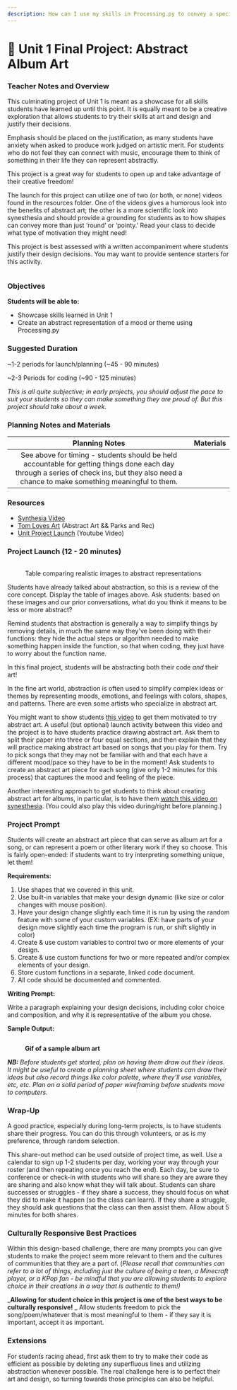```yaml
---
description: How can I use my skills in Processing.py to convey a specific mood or theme?
---
```


# 🎨 Unit 1 Final Project: Abstract Album Art

### Teacher Notes and Overview

This culminating project of Unit 1 is meant as a showcase for all skills students have learned up until this point. It is equally meant to be a creative exploration that allows students to try their skills at art and design and justify their decisions.

Emphasis should be placed on the justification, as many students have anxiety when asked to produce work judged on artistic merit. For students who do not feel they can connect with music, encourage them to think of something in their life they can represent abstractly.

This project is a great way for students to open up and take advantage of their creative freedom!

The launch for this project can utilize one of two (or both, or none) videos found in the resources folder. One of the videos gives a humorous look into the benefits of abstract art; the other is a more scientific look into synesthesia and should provide a grounding for students as to how shapes can convey more than just ‘round’ or ‘pointy.’ Read your class to decide what type of motivation they might need!

This project is best assessed with a written accompaniment where students justify their design decisions. You may want to provide sentence starters for this activity.

<figure><img src="../.gitbook/assets/image (12).png" alt=""><figcaption></figcaption></figure>

### Objectives

**Students will be able to:**

* Showcase skills learned in Unit 1
* Create an abstract representation of a mood or theme using Processing.py

### Suggested Duration

\~1-2 periods for launch/planning (\~45 - 90 minutes)

\~2-3 Periods for coding (\~90 - 125 minutes)

_This is all quite subjective; in early projects, you should adjust the pace to suit your students so they can make something they are proud of. But this project should take about a week._

### Planning Notes and Materials

|                                                                                        Planning Notes                                                                                        | Materials |
| :------------------------------------------------------------------------------------------------------------------------------------------------------------------------------------------: | :-------: |
| See above for timing - students should be held accountable for getting things done each day through a series of check ins, but they also need a chance to make something meaningful to them. |           |

### Resources

* [Synthesia Video](https://www.ted.com/talks/neil\_harbisson\_i\_listen\_to\_color)
* [Tom Loves Art](https://drive.google.com/file/d/1EXmFCoCqWhOd\_rgaC3ZR1dxpRyAdZmKk/view?usp=share\_link) (Abstract Art && Parks and Rec)
* [Unit Project Launch](https://youtu.be/hOvPl0cDPeI) (Youtube Video)

### Project Launch  (12 - 20 minutes)

<figure><img src="../.gitbook/assets/image (5).png" alt=""><figcaption><p>Table comparing realistic images to abstract representations</p></figcaption></figure>

Students have already talked about abstraction, so this is a review of the core concept. Display the table of images above. Ask students: based on these images and our prior conversations, what do you think it means to be less or more abstract?

Remind students that abstraction is generally a way to simplify things by removing details, in much the same way they've been doing with their functions: they hide the actual steps or algorithm needed to make something happen inside the function, so that when coding, they just have to worry about the function name.

In this final project, students will be abstracting both their code _and_ their art!

In the fine art world, abstraction is often used to simplify complex ideas or themes by representing moods, emotions, and feelings with colors, shapes, and patterns. There are even some artists who specialize in abstract art.

You might want to show students [this video](https://drive.google.com/file/d/1EXmFCoCqWhOd\_rgaC3ZR1dxpRyAdZmKk/view?usp=share\_link) to get them motivated to try abstract art. A useful (but optional) launch activity between this video and the project is to have students practice drawing abstract art. Ask them to split their paper into three or four equal sections, and then explain that they will practice making abstract art based on songs that you play for them. Try to pick songs that they may not be familiar with and that each have a different mood/pace so they have to be in the moment! Ask students to create an abstract art piece for each song (give only 1-2 minutes for this process) that captures the mood and feeling of the piece.

Another interesting approach to get students to think about creating abstract art for albums, in particular, is to have them [watch this video on synesthesia](https://www.ted.com/talks/neil\_harbisson\_i\_listen\_to\_color). (You could also play this video during/right before planning.)

### Project Prompt

Students will create an abstract art piece that can serve as album art for a song, or can represent a poem or other literary work if they so choose. This is fairly open-ended: if students want to try interpreting something unique, let them!

**Requirements:**

1. Use shapes that we covered in this unit.
2. Use built-in variables that make your design dynamic (like size or color changes with mouse position).
3. Have your design change slightly each time it is run by using the random feature with some of your custom variables. (EX: have parts of your design move slightly each time the program is run, or shift slightly in color)
4. Create & use custom variables to control two or more elements of your design.
5. Create & use custom functions for two or more repeated and/or complex elements of your design.
6. Store custom functions in a separate, linked code document.
7. All code should be documented and commented.

**Writing Prompt:**

Write a paragraph explaining your design decisions, including color choice and composition, and why it is representative of the album you chose.

**Sample Output:**

<figure><img src="../.gitbook/assets/samplealbumoutput.gif" alt=""><figcaption><p><strong>Gif of a sample album art</strong></p></figcaption></figure>

_**NB:** Before students get started, plan on having them draw out their ideas. It might be useful to create a planning sheet where students can draw their ideas but also record things like color palette, where they’ll use variables, etc, etc. Plan on a solid period of paper wireframing before students move to computers._

### Wrap-Up

A good practice, especially during long-term projects, is to have students share their progress. You can do this through volunteers, or as is my preference, through random selection.

This share-out method can be used outside of project time, as well. Use a calendar to sign up 1-2 students per day, working your way through your roster (and then repeating once you reach the end). Each day, be sure to conference or check-in with students who will share so they are aware they are sharing and also know what they will talk about. Students can share successes or struggles - if they share a success, they should focus on what they did to make it happen (so the class can learn). If they share a struggle, they should ask questions that the class can then assist them. Allow about 5 minutes for both shares.

### Culturally Responsive Best Practices

Within this design-based challenge, there are many prompts you can give students to make the project seem more relevant to them and the cultures of communities that they are a part of. (_Please recall that communities can refer to a lot of things, including just the culture of being a teen, a Minecraft player, or a KPop fan - be mindful that you are allowing students to explore choice in their creations in a way that is authentic to them!)_

_**Allowing for student choice in this project is one of the best ways to be culturally responsive!** _ Allow students freedom to pick the song/poem/whatever that is most meaningful to them - if they say it is important, accept it as important.

### Extensions

For students racing ahead, first ask them to try to make their code as efficient as possible by deleting any superfluous lines and utilizing abstraction whenever possible. The real challenge here is to perfect their art and design, so turning towards those principles can also be helpful.

